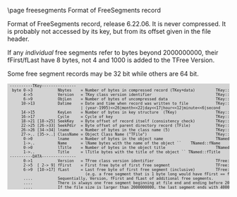 \page freesegments Format of FreeSegments record

Format of FreeSegments record, release 6.22.06.  It is never compressed.
It is probably not accessed by its key, but from its offset given in the file header.

If any *individual* free segments refer to bytes beyond 2000000000,
their fFirst/fLast have 8 bytes, not 4 and 1000 is added to the TFree Version.

Some free segment records may be 32 bit while others are 64 bit.

<div style="background-color: lightgrey; font-size: 0.9vw;"><pre>
 ----------TKey---------------
  byte 0->3           Nbytes    = Number of bytes in compressed record (TKey+data)         TKey::fNbytes
       4->5           Version   = TKey class version identifier                            TKey::fVersion
       6->9           ObjLen    = Number of bytes of uncompressed data                     TKey::fObjLen
      10->13          Datime    = Date and time when record was written to file            TKey::fDatime
                                | (year-1995)<<26|month<<22|day<<17|hour<<12|minute<<6|second
      14->15          KeyLen    = Number of bytes in key structure  (TKey)                 TKey::fKeyLen
      16->17          Cycle     = Cycle of key                                             TKey::fCycle
      18->21 [18->25] SeekKey   = Byte offset of record itself (consistency check)         TKey::fSeekKey
      22->25 [26->33] SeekPdir  = Byte offset of parent directory record (TFile)           TKey::fSeekPdir
      26->26 [34->34] lname     = Number of bytes in the class name (5)                    TKey::fClassName
      27->.. [35->..] ClassName = Object Class Name ("TFile")                              TKey::fClassName
       0->0           lname     = Number of bytes in the object name                       TNamed::fName
       1->..          Name      = lName bytes with the name of the object `<file-name>`    TNamed::fName
       0->0           lTitle    = Number of bytes in the object title                      TNamed::fTitle
       1->..          Title     = lTitle bytes with the title of the object `<file-title>` TNamed::fTitle
 ----------DATA---------------
       0->1           Version   = TFree class version identifier                           TFree::Class_Version()
       2->5  [ 2-> 9] fFirst    = First free byte of first free segment                    TFree::fFirst
       6->9  [10->17] fLast     = Last free byte of first free segment (inclusive)         TFree::fLast
                                  (e.g. a free segment that is 1 byte long would have fFirst == fLast)
       ....           Sequentially, Version, fFirst and fLast of additional free segments.
       ....           There is always one free segment beginning at file end and ending before 2000000000.
       ....           If the file size is larger than 2000000000, the last segment ends with 4000000000.
</pre></div>
